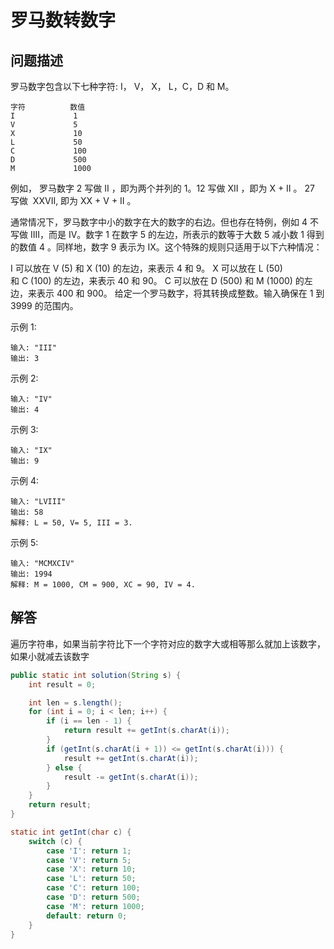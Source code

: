 # 罗马数转数字

## 问题描述

罗马数字包含以下七种字符: I， V， X， L，C，D 和 M。

``` text
字符          数值
I             1
V             5
X             10
L             50
C             100
D             500
M             1000
```

例如， 罗马数字 2 写做 II ，即为两个并列的 1。12 写做 XII ，即为 X + II 。 27 写做  XXVII, 即为 XX + V + II 。

通常情况下，罗马数字中小的数字在大的数字的右边。但也存在特例，例如 4 不写做 IIII，而是 IV。数字 1 在数字 5 的左边，所表示的数等于大数 5 减小数 1 得到的数值 4 。同样地，数字 9 表示为 IX。这个特殊的规则只适用于以下六种情况：

I 可以放在 V (5) 和 X (10) 的左边，来表示 4 和 9。
X 可以放在 L (50) 和 C (100) 的左边，来表示 40 和 90。
C 可以放在 D (500) 和 M (1000) 的左边，来表示 400 和 900。
给定一个罗马数字，将其转换成整数。输入确保在 1 到 3999 的范围内。

示例 1:

``` text
输入: "III"
输出: 3
```

示例 2:

``` text
输入: "IV"
输出: 4
```

示例 3:

``` text
输入: "IX"
输出: 9
```

示例 4:

``` text
输入: "LVIII"
输出: 58
解释: L = 50, V= 5, III = 3.
```

示例 5:

``` text
输入: "MCMXCIV"
输出: 1994
解释: M = 1000, CM = 900, XC = 90, IV = 4.
```

## 解答

遍历字符串，如果当前字符比下一个字符对应的数字大或相等那么就加上该数字，如果小就减去该数字

``` java
public static int solution(String s) {
    int result = 0;

    int len = s.length();
    for (int i = 0; i < len; i++) {
        if (i == len - 1) {
            return result += getInt(s.charAt(i));
        }
        if (getInt(s.charAt(i + 1)) <= getInt(s.charAt(i))) {
            result += getInt(s.charAt(i));
        } else {
            result -= getInt(s.charAt(i));
        }
    }
    return result;
}

static int getInt(char c) {
    switch (c) {
        case 'I': return 1;
        case 'V': return 5;
        case 'X': return 10;
        case 'L': return 50;
        case 'C': return 100;
        case 'D': return 500;
        case 'M': return 1000;
        default: return 0;
    }
}
```
